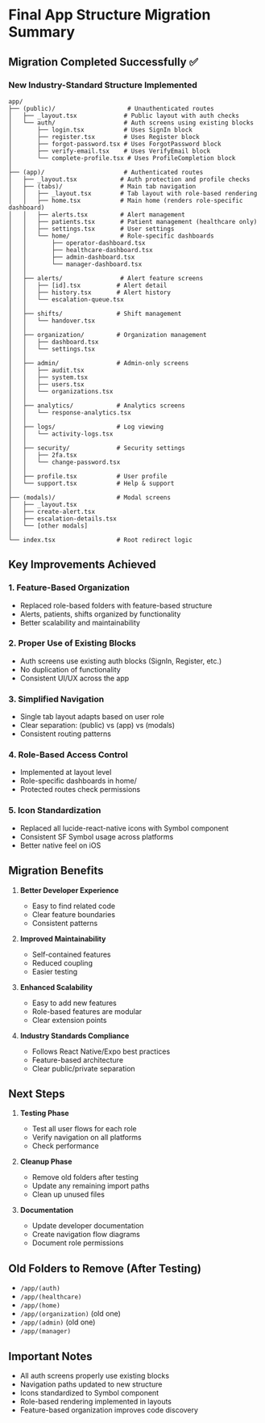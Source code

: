 # Final App Structure Migration Summary

## Migration Completed Successfully ✅

### New Industry-Standard Structure Implemented

```
app/
├── (public)/                    # Unauthenticated routes
│   ├── _layout.tsx             # Public layout with auth checks
│   └── auth/                   # Auth screens using existing blocks
│       ├── login.tsx           # Uses SignIn block
│       ├── register.tsx        # Uses Register block
│       ├── forgot-password.tsx # Uses ForgotPassword block
│       ├── verify-email.tsx    # Uses VerifyEmail block
│       └── complete-profile.tsx # Uses ProfileCompletion block
│
├── (app)/                      # Authenticated routes
│   ├── _layout.tsx            # Auth protection and profile checks
│   ├── (tabs)/                # Main tab navigation
│   │   ├── _layout.tsx        # Tab layout with role-based rendering
│   │   ├── home.tsx           # Main home (renders role-specific dashboard)
│   │   ├── alerts.tsx         # Alert management
│   │   ├── patients.tsx       # Patient management (healthcare only)
│   │   ├── settings.tsx       # User settings
│   │   └── home/              # Role-specific dashboards
│   │       ├── operator-dashboard.tsx
│   │       ├── healthcare-dashboard.tsx
│   │       ├── admin-dashboard.tsx
│   │       └── manager-dashboard.tsx
│   │
│   ├── alerts/                # Alert feature screens
│   │   ├── [id].tsx          # Alert detail
│   │   ├── history.tsx       # Alert history
│   │   └── escalation-queue.tsx
│   │
│   ├── shifts/               # Shift management
│   │   └── handover.tsx
│   │
│   ├── organization/         # Organization management
│   │   ├── dashboard.tsx
│   │   └── settings.tsx
│   │
│   ├── admin/                # Admin-only screens
│   │   ├── audit.tsx
│   │   ├── system.tsx
│   │   ├── users.tsx
│   │   └── organizations.tsx
│   │
│   ├── analytics/            # Analytics screens
│   │   └── response-analytics.tsx
│   │
│   ├── logs/                 # Log viewing
│   │   └── activity-logs.tsx
│   │
│   ├── security/             # Security settings
│   │   ├── 2fa.tsx
│   │   └── change-password.tsx
│   │
│   ├── profile.tsx           # User profile
│   └── support.tsx           # Help & support
│
├── (modals)/                 # Modal screens
│   ├── _layout.tsx
│   ├── create-alert.tsx
│   ├── escalation-details.tsx
│   └── [other modals]
│
└── index.tsx                 # Root redirect logic
```

## Key Improvements Achieved

### 1. **Feature-Based Organization**
- Replaced role-based folders with feature-based structure
- Alerts, patients, shifts organized by functionality
- Better scalability and maintainability

### 2. **Proper Use of Existing Blocks**
- Auth screens use existing auth blocks (SignIn, Register, etc.)
- No duplication of functionality
- Consistent UI/UX across the app

### 3. **Simplified Navigation**
- Single tab layout adapts based on user role
- Clear separation: (public) vs (app) vs (modals)
- Consistent routing patterns

### 4. **Role-Based Access Control**
- Implemented at layout level
- Role-specific dashboards in home/
- Protected routes check permissions

### 5. **Icon Standardization**
- Replaced all lucide-react-native icons with Symbol component
- Consistent SF Symbol usage across platforms
- Better native feel on iOS

## Migration Benefits

1. **Better Developer Experience**
   - Easy to find related code
   - Clear feature boundaries
   - Consistent patterns

2. **Improved Maintainability**
   - Self-contained features
   - Reduced coupling
   - Easier testing

3. **Enhanced Scalability**
   - Easy to add new features
   - Role-based features are modular
   - Clear extension points

4. **Industry Standards Compliance**
   - Follows React Native/Expo best practices
   - Feature-based architecture
   - Clear public/private separation

## Next Steps

1. **Testing Phase**
   - Test all user flows for each role
   - Verify navigation on all platforms
   - Check performance

2. **Cleanup Phase**
   - Remove old folders after testing
   - Update any remaining import paths
   - Clean up unused files

3. **Documentation**
   - Update developer documentation
   - Create navigation flow diagrams
   - Document role permissions

## Old Folders to Remove (After Testing)

- `/app/(auth)`
- `/app/(healthcare)`
- `/app/(home)`
- `/app/(organization)` (old one)
- `/app/(admin)` (old one)
- `/app/(manager)`

## Important Notes

- All auth screens properly use existing blocks
- Navigation paths updated to new structure
- Icons standardized to Symbol component
- Role-based rendering implemented in layouts
- Feature-based organization improves code discovery